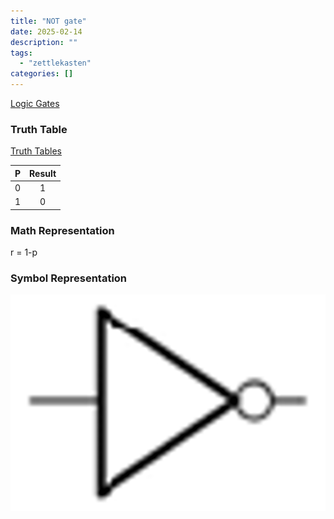 ```yaml
---
title: "NOT gate"
date: 2025-02-14
description: ""
tags: 
  - "zettlekasten"
categories: []
---
```


[Logic Gates](Logic%20Gates.md)

### Truth Table

[Truth Tables](Truth%20Tables.md)

| P | Result |
| :-: | :-: |
|0|1|
|1|0|

### Math Representation

r = 1-p

### Symbol Representation

![400x200](attachments/NOT_GATE.png)
